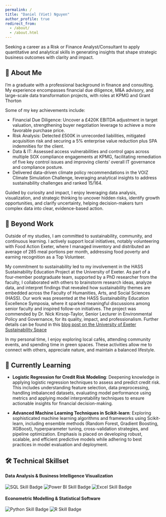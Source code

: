 ```yaml
---
permalink: /
title: "Daniel (Viet) Nguyen"
author_profile: true
redirect_from: 
  - /about/
  - /about.html
---
```


Seeking a career as a Risk or Finance Analyst/Consultant to apply quantitative and analytical skills in generating insights that shape strategic business outcomes with clarity and impact.

## 🚀 About Me
I’m a graduate with a professional background in finance and consulting. My experience encompasses financial due diligence, M&A advisory, and large-scale data transformation projects, with roles at KPMG and Grant Thorton  

Some of my key achievements include:
* Financial Due Diligence: Uncover a £420K EBITDA adjustment in target valuation, strengthening buyer negotiation leverage to achieve a more favorable purchase price.
* Risk Analysis: Detected £500K in unrecorded liabilities, mitigated acquisition risk and securing a 5% enterprise value reduction plus SPA indemnities for the client.
* Data & IT: Assessed access vulnerabilities and control gaps across multiple SOX compliance engagements at KPMG, facilitating remediation of five key control issues and improving clients’ overall IT governance and compliance posture.
* Delivered data-driven climate policy recommendations in the VOIZ Climate Simulation Challenge, leveraging analytical insights to address sustainability challenges and ranked 15/164. 

Guided by curiosity and impact, I enjoy leveraging data analysis, visualization, and strategic thinking to uncover hidden risks, identify growth opportunities, and clarify uncertainty, helping decision-makers turn complex data into clear, evidence-based action.


## 🧩 Beyond Work 
Outside of my studies, I am committed to sustainability, community, and continuous learning. I actively support local initiatives, notably volunteering with Food Action Exeter, where I managed inventory and distributed an average of 285 meal portions per month, addressing food poverty and earning recognition as a Top Volunteer.

My commitment to sustainability led to my involvement in the HASS Sustainability Education Project at the University of Exeter. As part of a four-member postgraduate team, supported by a PhD researcher from the faculty, I collaborated with others to brainstorm research ideas, analyze data, and interpret findings that revealed how sustainability themes are embedded across the Faculty of Humanities, Arts, and Social Sciences (HASS). Our work was presented at the HASS Sustainability Education Excellence Symposia, where it sparked meaningful discussions among senior faculty and inspired follow-on initiatives. The project was commended by Dr. Nick Kirsop-Taylor, Senior Lecturer in Environmental Policy and Governance, for its quality, impact, and professionalism. Further details can be found in this [blog post on the University of Exeter Sustainability Space](https://sites.exeter.ac.uk/sustainabilityspace/2025/06/02/humanities-and-social-sciences-central-for-navigating-the-current-and-future-sustainability-crises-reporting-on-the-inaugural-hass-sustainability-education-excellence-symposia-by-dr-nick-kirsop-tayl/)

In my personal time, I enjoy exploring local cafés, attending community events, and spending time in green spaces. These activities allow me to connect with others, appreciate nature, and maintain a balanced lifestyle.

## 🌱 Currently Learning
- **Logistic Regression for Credit Risk Modeling**: Deepening knowledge in applying logistic regression techniques to assess and predict credit risk. This includes understanding feature selection, data preprocessing, handling imbalanced datasets, evaluating model performance using metrics and applying model interpretability techniques to ensure actionable insights for financial decision-making.

- **Advanced Machine Learning Techniques in Scikit-learn**: Exploring sophisticated machine learning algorithms and frameworks using Scikit-learn, including ensemble methods (Random Forest, Gradient Boosting, XGBoost), hyperparameter tuning, cross-validation strategies, and pipeline optimization. Emphasis is placed on developing robust, scalable, and efficient predictive models while adhering to best practices in model evaluation and deployment.


## 🛠️ Technical Skillset
#### Data Analysis & Business Intelligence Visualization
<p>
  <!-- 💡 Go to Shields.io to create your own badges -->
  <img src="https://img.shields.io/badge/SQL-Intermediate-4479A1?style=flat&logo=mysql&logoColor=white" alt="SQL Skill Badge">
  <img src="https://img.shields.io/badge/Power%20BI-Advance-F2C811?style=flat&logo=powerbi&logoColor=white" alt="Power BI Skill Badge">
  <img src="https://img.shields.io/badge/Excel-Advance-217346?style=flat&logo=microsoft-excel&logoColor=white" alt="Excel Skill Badge">
</p>

#### Econometric Modelling & Statistical Software
<p>
  <img src="https://img.shields.io/badge/Python-Intermediate-3776AB?style=flat&logo=python&logoColor=white" alt="Python Skill Badge">
  <img src="https://img.shields.io/badge/R-Intermediate-276DC3?style=flat&logo=r&logoColor=white" alt="R Skill Badge">
</p>


